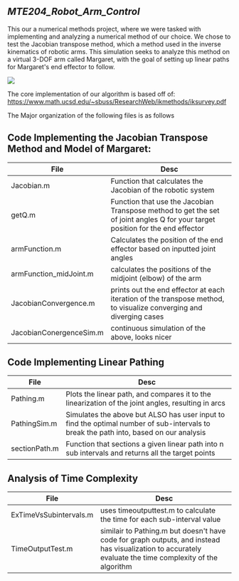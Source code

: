 ***MTE204_Robot_Arm_Control***
---------------------------------------------
This our a numerical methods project, where we were tasked with implementing and analyzing a numerical method of our choice. We chose to test the Jacobian transpose method, which a method used in the inverse kinematics of robotic arms. This simulation seeks to analyze this method on a virtual 3-DOF arm called Margaret, with the goal of setting up linear paths for Margaret's end effector to follow.

![](./VisualExamples/christmas.gif)



The core implementation of our algorithm is based off of: https://www.math.ucsd.edu/~sbuss/ResearchWeb/ikmethods/iksurvey.pdf

The Major organization of the following files is as follows

Code Implementing the Jacobian Transpose Method and Model of Margaret:
----------------------------------------------
|File| Desc|
|--|--|
| Jacobian.m |Function that calculates the Jacobian of the robotic system |
|getQ.m | Function that use the Jacobian Transpose method to get the set of joint angles Q for your target position for the end effector |
|armFunction.m | Calculates the position of the end effector based on inputted joint angles |
|armFunction_midJoint.m|calculates the positions of the midjoint (elbow) of the arm|
|JacobianConvergence.m|prints out the end effector at each iteration of the transpose method, to visualize converging and diverging cases|
|JacobianConergenceSim.m|continuous simulation of the above, looks nicer |

Code Implementing Linear Pathing
--------------------------------------------
|File|Desc|
|--|--|
|Pathing.m| Plots the linear path, and compares it to the linearization of the joint angles, resulting in arcs|
|PathingSim.m | Simulates the above but ALSO has user input to find the optimal number of sub-intervals to break the path into, based on our analysis|
|sectionPath.m |Function that sections a given linear path into n sub intervals and returns all the target points|

Analysis of Time Complexity
--------------------------------------
|File|Desc|
|--|--|
|ExTimeVsSubintervals.m | uses timeoutputtest.m to calculate the time for each sub-interval value|
TimeOutputTest.m | similair to Pathing.m but doesn't have code for graph outputs, and instead has visualization to accurately evaluate the time complexity of the algorithm|

